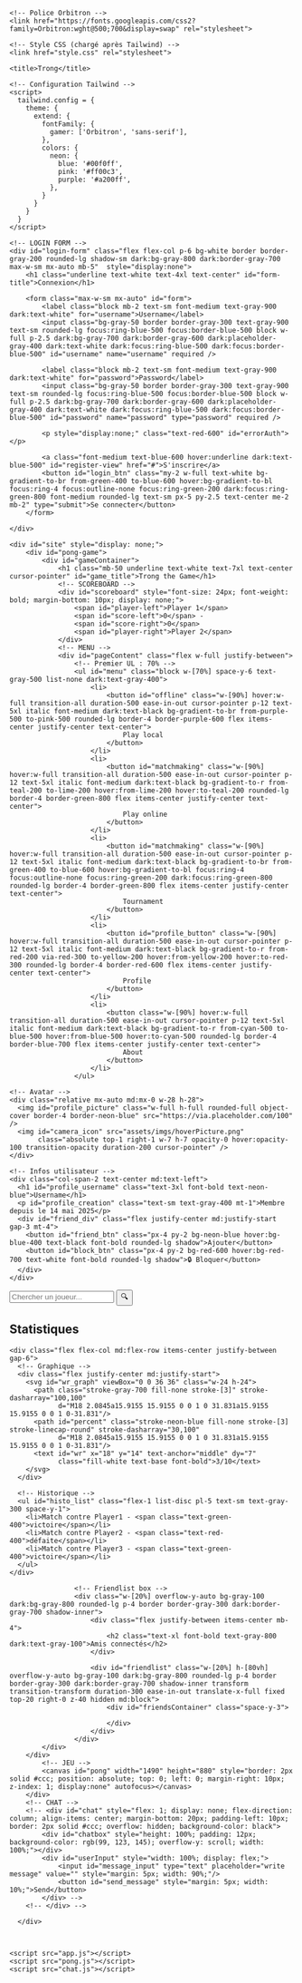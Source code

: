 <!DOCTYPE html>
<html lang="fr">
<head>
    <meta charset="UTF-8">
    <meta name="viewport" content="width=device-width, initial-scale=1.0">
    
    <!-- Police Orbitron -->
    <link href="https://fonts.googleapis.com/css2?family=Orbitron:wght@500;700&display=swap" rel="stylesheet">
    
    <!-- Style CSS (chargé après Tailwind) -->
    <link href="style.css" rel="stylesheet">

    <title>Trong</title>

    <!-- Configuration Tailwind -->
    <script>
      tailwind.config = {
        theme: {
          extend: {
            fontFamily: {
              gamer: ['Orbitron', 'sans-serif'],
            },
            colors: {
              neon: {
                blue: '#00f0ff',
                pink: '#ff00c3',
                purple: '#a200ff',
              },
            }
          }
        }
      }
    </script>
</head>

<body class="h-screen content-center bg-gradient-to-br from-purple-600 to-blue-500">

    <!-- LOGIN FORM -->
    <div id="login-form" class="flex flex-col p-6 bg-white border border-gray-200 rounded-lg shadow-sm dark:bg-gray-800 dark:border-gray-700 max-w-sm mx-auto mb-5"  style="display:none">
        <h1 class="underline text-white text-4xl text-center" id="form-title">Connexion</h1>

        <form class="max-w-sm mx-auto" id="form">
            <label class="block mb-2 text-sm font-medium text-gray-900 dark:text-white" for="username">Username</label>
            <input class="bg-gray-50 border border-gray-300 text-gray-900 text-sm rounded-lg focus:ring-blue-500 focus:border-blue-500 block w-full p-2.5 dark:bg-gray-700 dark:border-gray-600 dark:placeholder-gray-400 dark:text-white dark:focus:ring-blue-500 dark:focus:border-blue-500" id="username" name="username" required />

            <label class="block mb-2 text-sm font-medium text-gray-900 dark:text-white" for="password">Password</label>
            <input class="bg-gray-50 border border-gray-300 text-gray-900 text-sm rounded-lg focus:ring-blue-500 focus:border-blue-500 block w-full p-2.5 dark:bg-gray-700 dark:border-gray-600 dark:placeholder-gray-400 dark:text-white dark:focus:ring-blue-500 dark:focus:border-blue-500" id="password" name="password" type="password" required />

            <p style="display:none;" class="text-red-600" id="errorAuth"></p>

            <a class="font-medium text-blue-600 hover:underline dark:text-blue-500" id="register-view" href="#">S'inscrire</a>
            <button id="login_btn" class="my-2 w-full text-white bg-gradient-to-br from-green-400 to-blue-600 hover:bg-gradient-to-bl focus:ring-4 focus:outline-none focus:ring-green-200 dark:focus:ring-green-800 font-medium rounded-lg text-sm px-5 py-2.5 text-center me-2 mb-2" type="submit">Se connecter</button>
        </form>
        
    </div>

    <div id="site" style="display: none;">
        <div id="pong-game">
            <div id="gameContainer">
                <h1 class="mb-50 underline text-white text-7xl text-center cursor-pointer" id="game_title">Trong the Game</h1>
                <!-- SCOREBOARD -->
                <div id="scoreboard" style="font-size: 24px; font-weight: bold; margin-bottom: 10px; display: none;">
                    <span id="player-left">Player 1</span> 
                    <span id="score-left">0</span> - 
                    <span id="score-right">0</span>
                    <span id="player-right">Player 2</span>
                </div>
                <!-- MENU -->
                <div id="pageContent" class="flex w-full justify-between">
                    <!-- Premier UL : 70% -->
                    <ul id="menu" class="block w-[70%] space-y-6 text-gray-500 list-none dark:text-gray-400">
                        <li>
                            <button id="offline" class="w-[90%] hover:w-full transition-all duration-500 ease-in-out cursor-pointer p-12 text-5xl italic font-medium dark:text-black bg-gradient-to-br from-purple-500 to-pink-500 rounded-lg border-4 border-purple-600 flex items-center justify-center text-center">
                                Play local
                            </button>
                        </li>
                        <li>
                            <button id="matchmaking" class="w-[90%] hover:w-full transition-all duration-500 ease-in-out cursor-pointer p-12 text-5xl italic font-medium dark:text-black bg-gradient-to-r from-teal-200 to-lime-200 hover:from-lime-200 hover:to-teal-200 rounded-lg border-4 border-green-800 flex items-center justify-center text-center">
                                Play online
                            </button>
                        </li>
                        <li>
                            <button id="matchmaking" class="w-[90%] hover:w-full transition-all duration-500 ease-in-out cursor-pointer p-12 text-5xl italic font-medium dark:text-black bg-gradient-to-br from-green-400 to-blue-600 hover:bg-gradient-to-bl focus:ring-4 focus:outline-none focus:ring-green-200 dark:focus:ring-green-800 rounded-lg border-4 border-green-800 flex items-center justify-center text-center">
                                Tournament
                            </button>
                        </li>
                        <li>
                            <button id="profile_button" class="w-[90%] hover:w-full transition-all duration-500 ease-in-out cursor-pointer p-12 text-5xl italic font-medium dark:text-black bg-gradient-to-r from-red-200 via-red-300 to-yellow-200 hover:from-yellow-200 hover:to-red-300 rounded-lg border-4 border-red-600 flex items-center justify-center text-center">
                                Profile
                            </button>
                        </li>
                        <li>
                            <button class="w-[90%] hover:w-full transition-all duration-500 ease-in-out cursor-pointer p-12 text-5xl italic font-medium dark:text-black bg-gradient-to-r from-cyan-500 to-blue-500 hover:from-blue-500 hover:to-cyan-500 rounded-lg border-4 border-blue-700 flex items-center justify-center text-center">
                                About
                            </button>
                        </li>
                    </ul>
                    

                           
<div id="player_profile" class="max-w-5xl mx-auto space-y-10 font-gamer">

  <!-- Bloc Profil -->
  <div class="bg-gray-900 border-2 border-neon-purple p-6 rounded-xl shadow-2xl grid grid-cols-1 md:grid-cols-3 gap-6 items-center">
    
    <!-- Avatar -->
    <div class="relative mx-auto md:mx-0 w-28 h-28">
      <img id="profile_picture" class="w-full h-full rounded-full object-cover border-4 border-neon-blue" src="https://via.placeholder.com/100" />
      <img id="camera_icon" src="assets/imgs/hoverPicture.png"
           class="absolute top-1 right-1 w-7 h-7 opacity-0 hover:opacity-100 transition-opacity duration-200 cursor-pointer" />
    </div>

    <!-- Infos utilisateur -->
    <div class="col-span-2 text-center md:text-left">
      <h1 id="profile_username" class="text-3xl font-bold text-neon-blue">Username</h1>
      <p id="profile_creation" class="text-sm text-gray-400 mt-1">Membre depuis le 14 mai 2025</p>
      <div id="friend_div" class="flex justify-center md:justify-start gap-3 mt-4">
        <button id="friend_btn" class="px-4 py-2 bg-neon-blue hover:bg-blue-400 text-black font-bold rounded-lg shadow">Ajouter</button>
        <button id="block_btn" class="px-4 py-2 bg-red-600 hover:bg-red-700 text-white font-bold rounded-lg shadow">🔒 Bloquer</button>
      </div>
    </div>
  </div>

  <!-- Recherche de joueurs -->
  <div id="search_container" class="flex flex-col sm:flex-row items-stretch sm:items-center gap-3">
    <input id="search_player_in" type="text" placeholder="Chercher un joueur..."
           class="flex-1 px-4 py-2 bg-gray-800 border border-neon-purple text-white rounded-lg" />
    <button id="search_player_btn" class="px-4 py-2 bg-neon-pink hover:bg-pink-600 text-black font-bold rounded-lg">🔍</button>
  </div>

  <!-- Statistiques -->
  <div id="histo" class="bg-gray-900 border-2 border-neon-purple p-6 rounded-xl shadow-xl space-y-6">
    <h2 class="text-2xl text-neon-pink font-bold">Statistiques</h2>

    <div class="flex flex-col md:flex-row items-center justify-between gap-6">
      <!-- Graphique -->
      <div class="flex justify-center md:justify-start">
        <svg id="wr_graph" viewBox="0 0 36 36" class="w-24 h-24">
          <path class="stroke-gray-700 fill-none stroke-[3]" stroke-dasharray="100,100"
                d="M18 2.0845a15.9155 15.9155 0 0 1 0 31.831a15.9155 15.9155 0 0 1 0-31.831"/>
          <path id="percent" class="stroke-neon-blue fill-none stroke-[3] stroke-linecap-round" stroke-dasharray="30,100"
                d="M18 2.0845a15.9155 15.9155 0 0 1 0 31.831a15.9155 15.9155 0 0 1 0-31.831"/>
          <text id="wr" x="18" y="14" text-anchor="middle" dy="7"
                class="fill-white text-base font-bold">3/10</text>
        </svg>
      </div>

      <!-- Historique -->
      <ul id="histo_list" class="flex-1 list-disc pl-5 text-sm text-gray-300 space-y-1">
        <li>Match contre Player1 - <span class="text-green-400">victoire</span></li>
        <li>Match contre Player2 - <span class="text-red-400">défaite</span></li>
        <li>Match contre Player3 - <span class="text-green-400">victoire</span></li>
      </ul>
    </div>
  </div>

</div>

                    <!-- Friendlist box -->
                    <div class="w-[20%] overflow-y-auto bg-gray-100 dark:bg-gray-800 rounded-lg p-4 border border-gray-300 dark:border-gray-700 shadow-inner">
                        <div class="flex justify-between items-center mb-4">
                            <h2 class="text-xl font-bold text-gray-800 dark:text-gray-100">Amis connectés</h2>
                        </div>
                        
                        <div id="friendlist" class="w-[20%] h-[80vh] overflow-y-auto bg-gray-100 dark:bg-gray-800 rounded-lg p-4 border border-gray-300 dark:border-gray-700 shadow-inner transform transition-transform duration-300 ease-in-out translate-x-full fixed top-20 right-0 z-40 hidden md:block">
                            <div id="friendsContainer" class="space-y-3">

                            </div>
                        </div>
                    </div>
            </div>
        </div>
            <!-- JEU -->
            <canvas id="pong" width="1490" height="880" style="border: 2px solid #ccc; position: absolute; top: 0; left: 0; margin-right: 10px; z-index: 1; display:none" autofocus></canvas>
        </div>
        <!-- CHAT -->
        <!-- <div id="chat" style="flex: 1; display: none; flex-direction: column; align-items: center; margin-bottom: 20px; padding-left: 10px; border: 2px solid #ccc; overflow: hidden; background-color: black">
            <div id="chatbox" style="height: 100%; padding: 12px; background-color: rgb(99, 123, 145); overflow-y: scroll; width: 100%;"></div>
            <div id="userInput" style="width: 100%; display: flex;">
                <input id="message_input" type="text" placeholder="write message" value="" style="margin: 5px; width: 90%;"/>
                <button id="send_message" style="margin: 5px; width: 10%;">Send</button>
            </div> -->
        <!-- </div> -->
      
      </div>
      
      

    <script src="app.js"></script>
    <script src="pong.js"></script>
    <script src="chat.js"></script>
</body>
</html>
